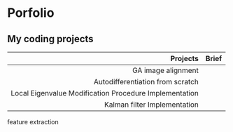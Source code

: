 # Porfolio
## My coding projects  
| Projects | Brief |
|---------:|-------|
| GA image alignment |  |
| Autodifferentiation from scratch |  |
| Local Eigenvalue Modification Procedure Implementation |  |
| Kalman filter Implementation |  |



feature extraction

